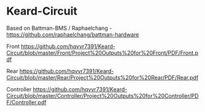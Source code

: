 # Keard-Circuit
Based on Battman-BMS / Raphaelchang - https://github.com/raphaelchang/battman-hardware


Front
https://github.com/hqvvr7391/Keard-Circuit/blob/master/Front/Project%20Outputs%20for%20Front/PDF/Front.pdf

Rear
https://github.com/hqvvr7391/Keard-Circuit/blob/master/Rear/Project%20Outputs%20for%20Rear/PDF/Rear.pdf

Controller
https://github.com/hqvvr7391/Keard-Circuit/blob/master/Controller/Project%20Outputs%20for%20Controller/PDF/Controller.pdf
